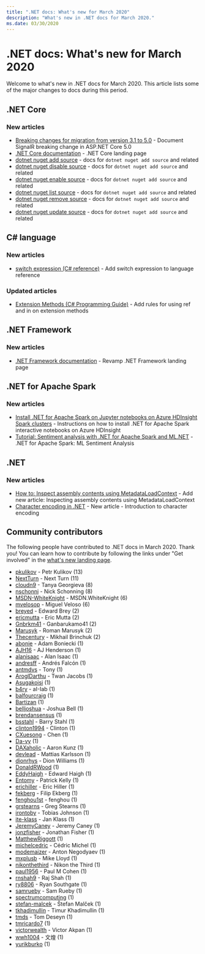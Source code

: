 ```yaml
---
title: ".NET docs: What's new for March 2020"
description: "What's new in .NET docs for March 2020."
ms.date: 03/30/2020
---
```


# .NET docs: What's new for March 2020

Welcome to what's new in .NET docs for March 2020. This article lists some of the major changes to docs during this period.

## .NET Core

### New articles

- [Breaking changes for migration from version 3.1 to 5.0](../core/compatibility/3.1-5.0.md) - Document SignalR breaking change in ASP.NET Core 5.0
- [.NET Core documentation](../core/index.yml) - .NET Core landing page
- [dotnet nuget add source](../core/tools/dotnet-nuget-add-source.md) - docs for `dotnet nuget add source` and related
- [dotnet nuget disable source](../core/tools/dotnet-nuget-disable-source.md) - docs for `dotnet nuget add source` and related
- [dotnet nuget enable source](../core/tools/dotnet-nuget-enable-source.md) - docs for `dotnet nuget add source` and related
- [dotnet nuget list source](../core/tools/dotnet-nuget-list-source.md) - docs for `dotnet nuget add source` and related
- [dotnet nuget remove source](../core/tools/dotnet-nuget-remove-source.md) - docs for `dotnet nuget add source` and related
- [dotnet nuget update source](../core/tools/dotnet-nuget-update-source.md) - docs for `dotnet nuget add source` and related

## C# language

### New articles

- [switch expression (C# reference)](../csharp/language-reference/operators/switch-expression.md) - Add switch expression to language reference

### Updated articles

- [Extension Methods (C# Programming Guide)](../csharp/programming-guide/classes-and-structs/extension-methods.md) - Add rules for using ref and in on extension methods

## .NET Framework

### New articles

- [.NET Framework documentation](../framework/index.yml) - Revamp .NET Framework landing page

## .NET for Apache Spark

### New articles

- [Install .NET for Apache Spark on Jupyter notebooks on Azure HDInsight Spark clusters](../spark/how-to-guides/hdinsight-notebook-installation.md) - Instructions on how to install .NET for Apache Spark interactive notebooks on Azure HDInsight
- [Tutorial: Sentiment analysis with .NET for Apache Spark and ML.NET](../spark/tutorials/ml-sentment-analysis.md) - .NET for Apache Spark: ML Sentiment Analysis

## .NET

### New articles

- [How to: Inspect assembly contents using MetadataLoadContext](../standard/assembly/inspect-contents-using-metadataloadcontext.md) - Add new article: Inspecting assembly contents using MetadataLoadContext
- [Character encoding in .NET](../standard/base-types/character-encoding-introduction.md) - New article - Introduction to character encoding

## Community contributors

The following people have contributed to .NET docs in March 2020. Thank you! You can learn how to contribute by following the links under "Get involved" in the [what's new landing page](index.yml).

- [pkulikov](https://github.com/pkulikov) - Petr Kulikov (13)
- [NextTurn](https://github.com/NextTurn) - Next Turn (11)
- [cloudn9](https://github.com/cloudn9) - Tanya Georgieva (8)
- [nschonni](https://github.com/nschonni) - Nick Schonning (8)
- [MSDN-WhiteKnight](https://github.com/MSDN-WhiteKnight) - MSDN.WhiteKnight (6)
- [mvelosop](https://github.com/mvelosop) - Miguel Veloso (6)
- [breyed](https://github.com/breyed) - Edward Brey (2)
- [ericmutta](https://github.com/ericmutta) - Eric Mutta (2)
- [Gnbrkm41](https://github.com/Gnbrkm41) - Ganbarukamo41 (2)
- [Marusyk](https://github.com/Marusyk) - Roman Marusyk (2)
- [Thecentury](https://github.com/Thecentury) - Mikhail Brinchuk (2)
- [abonie](https://github.com/abonie) - Adam Boniecki (1)
- [AJH16](https://github.com/AJH16) - AJ Henderson (1)
- [alanisaac](https://github.com/alanisaac) - Alan Isaac (1)
- [andresff](https://github.com/andresff) - Andrés Falcón (1)
- [antmdvs](https://github.com/antmdvs) - Tony (1)
- [AroglDarthu](https://github.com/AroglDarthu) - Twan Jacobs (1)
- [Asugakoisi](https://github.com/Asugakoisi) (1)
- [b4ry](https://github.com/b4ry) - aI-Iab (1)
- [balfourcraig](https://github.com/balfourcraig) (1)
- [Bartizan](https://github.com/Bartizan) (1)
- [belljoshua](https://github.com/belljoshua) - Joshua Bell (1)
- [brendansensus](https://github.com/brendansensus) (1)
- [bsstahl](https://github.com/bsstahl) - Barry Stahl (1)
- [clinton1994](https://github.com/clinton1994) - Clinton (1)
- [CXuesong](https://github.com/CXuesong) - Chen (1)
- [Da-vy](https://github.com/Da-vy) (1)
- [DAXaholic](https://github.com/DAXaholic) - Aaron Kunz (1)
- [devlead](https://github.com/devlead) - Mattias Karlsson (1)
- [dionrhys](https://github.com/dionrhys) - Dion Williams (1)
- [DonaldRWood](https://github.com/DonaldRWood) (1)
- [EddyHaigh](https://github.com/EddyHaigh) - Edward Haigh (1)
- [Entomy](https://github.com/Entomy) - Patrick Kelly (1)
- [erichiller](https://github.com/erichiller) - Eric Hiller (1)
- [fekberg](https://github.com/fekberg) - Filip Ekberg (1)
- [fenghou1st](https://github.com/fenghou1st) - fenghou (1)
- [grstearns](https://github.com/grstearns) - Greg Stearns (1)
- [irontoby](https://github.com/irontoby) - Tobias Johnson (1)
- [ite-klass](https://github.com/ite-klass) - Jan Klass (1)
- [JeremyCaney](https://github.com/JeremyCaney) - Jeremy Caney (1)
- [jonzfisher](https://github.com/jonzfisher) - Jonathan Fisher (1)
- [MatthewRiggott](https://github.com/MatthewRiggott) (1)
- [michelcedric](https://github.com/michelcedric) - Cédric Michel (1)
- [modemaizer](https://github.com/modemaizer) - Anton Negodyaev (1)
- [mxplusb](https://github.com/mxplusb) - Mike Lloyd (1)
- [nikonthethird](https://github.com/nikonthethird) - Nikon the Third (1)
- [paul1956](https://github.com/paul1956) - Paul M Cohen (1)
- [rnshah9](https://github.com/rnshah9) - Raj Shah (1)
- [ry8806](https://github.com/ry8806) - Ryan Southgate (1)
- [samrueby](https://github.com/samrueby) - Sam Rueby (1)
- [spectrumcomputing](https://github.com/spectrumcomputing) (1)
- [stefan-malcek](https://github.com/stefan-malcek) - Štefan Malček (1)
- [tkhadimullin](https://github.com/tkhadimullin) - Timur Khadimullin (1)
- [tmds](https://github.com/tmds) - Tom Deseyn (1)
- [tmricardo7](https://github.com/tmricardo7) (1)
- [victorwealth](https://github.com/victorwealth) - Victor Akpan (1)
- [wwh1004](https://github.com/wwh1004) - 文煌 (1)
- [yurikburko](https://github.com/yurikburko) (1)
